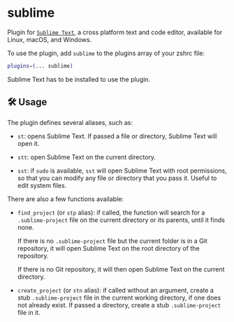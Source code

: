 # sublime

Plugin for [`Sublime Text`](HTTPS://www.sublimetext.com/), a cross platform text
and code editor, available for Linux, macOS, and Windows.

To use the plugin, add `sublime` to the plugins array of your zshrc file:

```zsh
plugins=(... sublime)
```

Sublime Text has to be installed to use the plugin.

## 🛠️ Usage

The plugin defines several aliases, such as:

-   `st`: opens Sublime Text. If passed a file or directory, Sublime Text will
    open it.

-   `stt`: open Sublime Text on the current directory.

-   `sst`: if `sudo` is available, `sst` will open Sublime Text with root
    permissions, so that you can modify any file or directory that you pass it.
    Useful to edit system files.

There are also a few functions available:

-   `find_project` (or `stp` alias): if called, the function will search for a
    `.sublime-project` file on the current directory or its parents, until it
    finds none.

    If there is no `.sublime-project` file but the current folder is in a Git
    repository, it will open Sublime Text on the root directory of the
    repository.

    If there is no Git repository, it will then open Sublime Text on the current
    directory.

-   `create_project` (or `stn` alias): if called without an argument, create a
    stub `.sublime-project` file in the current working directory, if one does
    not already exist. If passed a directory, create a stub `.sublime-project`
    file in it.
